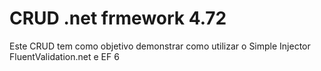 # CRUD .net frmework 4.72

Este CRUD tem como objetivo demonstrar como utilizar o Simple Injector FluentValidation.net e EF 6
